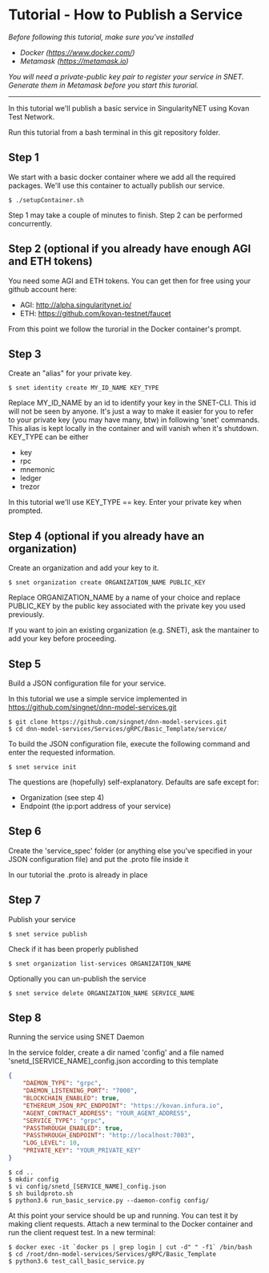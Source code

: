 # Tutorial - How to Publish a Service

_Before following this tutorial, make sure you've installed_

* _Docker (https://www.docker.com/)_
* _Metamask (https://metamask.io)_

_You will need a private-public key pair to register your service in SNET. Generate them in Metamask before you start this turorial._

-------------------------------

In this tutorial we'll publish a basic service in SingularityNET using Kovan Test Network.

Run this tutorial from a bash terminal in this git repository folder.

## Step 1 

We start with a basic docker container where we add all the required packages. We'll use this container to actually publish our service.

```
$ ./setupContainer.sh
```

Step 1 may take a couple of minutes to finish. Step 2 can be performed concurrently.

## Step 2 (optional if you already have enough AGI and ETH tokens) 

You need some AGI and ETH tokens. You can get then for free using your github account here:

* AGI: http://alpha.singularitynet.io/
* ETH: https://github.com/kovan-testnet/faucet

From this point we follow the turorial in the Docker container's prompt.

## Step 3 

Create an "alias" for your private key.

```
$ snet identity create MY_ID_NAME KEY_TYPE
```

Replace MY_ID_NAME by an id to identify your key in the SNET-CLI. This id will not be seen by anyone. It's just a way to make it easier for you to refer to your private key (you may have many, btw) in following 'snet' commands. This alias is kept locally in the container and will vanish when it's shutdown. KEY_TYPE can be either

* key
* rpc
* mnemonic
* ledger
* trezor

In this tutorial we'll use KEY_TYPE == key. Enter your private key when prompted.

## Step 4 (optional if you already have an organization) 

Create an organization and add your key to it.

```
$ snet organization create ORGANIZATION_NAME PUBLIC_KEY
```

Replace ORGANIZATION_NAME by a name of your choice and replace PUBLIC_KEY by the public key associated with the private key you used previously.

If you want to join an existing organization (e.g. SNET), ask the mantainer to add your key before proceeding.

## Step 5

Build a JSON configuration file for your service.

In this tutorial we use a simple service implemented in https://github.com/singnet/dnn-model-services.git

```
$ git clone https://github.com/singnet/dnn-model-services.git
$ cd dnn-model-services/Services/gRPC/Basic_Template/service/
```
To build the JSON configuration file, execute the following command and enter the requested information.

```
$ snet service init
```

The questions are (hopefully) self-explanatory. Defaults are safe except for:

* Organization (see step 4)
* Endpoint (the ip:port address of your service)

## Step 6

Create the 'service_spec' folder (or anything else you've specified in your JSON configuration file) and put the .proto file inside it

In our tutorial the .proto is already in place

## Step 7

Publish your service

```
$ snet service publish
```

Check if it has been properly published

```
$ snet organization list-services ORGANIZATION_NAME
```

Optionally you can un-publish the service

```
$ snet service delete ORGANIZATION_NAME SERVICE_NAME
```

## Step 8

Running the service using SNET Daemon

In the service folder, create a dir named 'config' and a file named 'snetd_[SERVICE_NAME]_config.json according to this template

```JSON
{
    "DAEMON_TYPE": "grpc",
    "DAEMON_LISTENING_PORT": "7000",
    "BLOCKCHAIN_ENABLED": true,
    "ETHEREUM_JSON_RPC_ENDPOINT": "https://kovan.infura.io",
    "AGENT_CONTRACT_ADDRESS": "YOUR_AGENT_ADDRESS",
    "SERVICE_TYPE": "grpc",
    "PASSTHROUGH_ENABLED": true,
    "PASSTHROUGH_ENDPOINT": "http://localhost:7003",
    "LOG_LEVEL": 10,
    "PRIVATE_KEY": "YOUR_PRIVATE_KEY"
}
```

```
$ cd ..
$ mkdir config
$ vi config/snetd_[SERVICE_NAME]_config.json
$ sh buildproto.sh
$ python3.6 run_basic_service.py --daemon-config config/
```

At this point your service should be up and running. You can test it by making client requests. Attach a new terminal to the Docker container and run the client request test. In a new terminal:

```
$ docker exec -it `docker ps | grep login | cut -d" " -f1` /bin/bash
$ cd /root/dnn-model-services/Services/gRPC/Basic_Template
$ python3.6 test_call_basic_service.py
```
